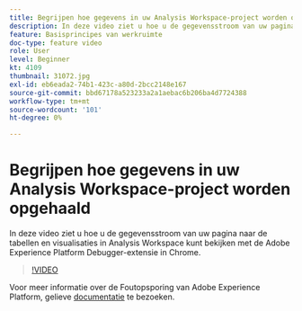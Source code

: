 ```yaml
---
title: Begrijpen hoe gegevens in uw Analysis Workspace-project worden opgehaald
description: In deze video ziet u hoe u de gegevensstroom van uw pagina naar de tabellen en visualisaties in Analysis Workspace kunt bekijken met de Adobe Experience Platform Debugger-extensie in Chrome.
feature: Basisprincipes van werkruimte
doc-type: feature video
role: User
level: Beginner
kt: 4109
thumbnail: 31072.jpg
exl-id: eb6eada2-74b1-423c-a80d-2bcc2148e167
source-git-commit: bbd67178a523233a2a1aebac6b206ba4d7724388
workflow-type: tm+mt
source-wordcount: '101'
ht-degree: 0%

---
```


# Begrijpen hoe gegevens in uw Analysis Workspace-project worden opgehaald

In deze video ziet u hoe u de gegevensstroom van uw pagina naar de tabellen en visualisaties in Analysis Workspace kunt bekijken met de Adobe Experience Platform Debugger-extensie in Chrome.

>[!VIDEO](https://video.tv.adobe.com/v/31072/?quality=12)

Voor meer informatie over de Foutopsporing van Adobe Experience Platform, gelieve [documentatie](https://experienceleague.adobe.com/docs/debugger/using-v2/experience-cloud-debugger.html) te bezoeken.
